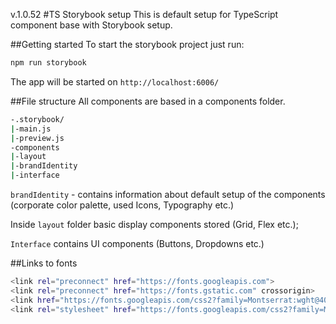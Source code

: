 v.1.0.52
#TS Storybook setup
This is default setup for TypeScript component base with Storybook setup.

##Getting started
To start the storybook project just run:
```sh
npm run storybook
```
The app will be started on  ```http://localhost:6006/```

##File structure
All components are based in a components folder.
```sh
-.storybook/
|-main.js
|-preview.js
-components
|-layout
|-brandIdentity
|-interface
```
```brandIdentity``` - contains information about default setup of the components (corporate color palette, used Icons, Typography etc.)

Inside ```layout``` folder basic display components stored (Grid, Flex etc.);

```Interface``` contains UI components (Buttons, Dropdowns etc.)

##Links to fonts
```sh
<link rel="preconnect" href="https://fonts.googleapis.com">
<link rel="preconnect" href="https://fonts.gstatic.com" crossorigin>
<link href="https://fonts.googleapis.com/css2?family=Montserrat:wght@400;500;600;700&display=swap" rel="stylesheet">
<link rel="stylesheet" href="https://fonts.googleapis.com/css2?family=Material+Symbols+Rounded:opsz,wght,FILL,GRAD@20..48,100..700,0..1,-50..200" />
```
